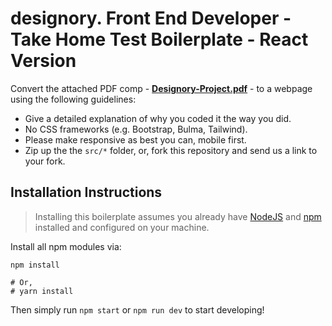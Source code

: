 # designory. Front End Developer - Take Home Test Boilerplate - React Version

Convert the attached PDF comp - [**Designory-Project.pdf**](Designory-Project.pdf) - to a webpage using the
following guidelines:

*  Give a detailed explanation of why you coded it the way you did.
*  No CSS frameworks (e.g. Bootstrap, Bulma, Tailwind).
*  Please make responsive as best you can, mobile first.
*  Zip up the the `src/*` folder, or, fork this repository and send us a link to your fork.

## Installation Instructions

> Installing this boilerplate assumes you already have [NodeJS](https://nodejs.org/en/) and
> [npm](https://www.npmjs.com/) installed and configured on your machine.

Install all npm modules via:

    npm install
    
    # Or,
    # yarn install

Then simply run `npm start` or `npm run dev` to start developing!
